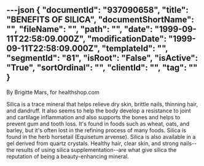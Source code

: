 ---json
{
  "documentId": "937090658",
  "title": "BENEFITS OF SILICA",
  "documentShortName": "",
  "fileName": "",
  "path": "",
  "date": "1999-09-11T22:58:09.000Z",
  "modificationDate": "1999-09-11T22:58:09.000Z",
  "templateId": "",
  "segmentId": "81",
  "isRoot": "False",
  "isActive": "True",
  "sortOrdinal": "",
  "clientId": "",
  "tag": ""
}
---

By Brigitte Mars, for healthshop.com 

Silica is a trace mineral that helps relieve dry skin, brittle nails, thinning hair, and dandruff. It also seems to help the body develop a resistance to joint and cartilage inflammation and also supports the bones and helps to prevent gum and tooth loss. It's found in foods such as wheat, oats, and barley, but it's often lost in the refining process of many foods. Silica is found in the herb horsetail (Equisetum arvense). Silica is also available in a gel derived from quartz crystals. Healthy hair, clear skin, and strong nails--the results of using silica supplementation--are what give silica the reputation of being a beauty-enhancing mineral.
